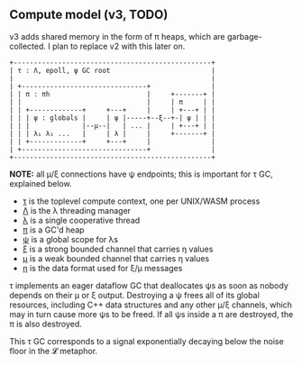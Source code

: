 ## Compute model (v3, TODO)
v3 adds shared memory in the form of π heaps, which are garbage-collected. I plan to replace v2 with this later on.

```
+-------------------------------------------------+
| τ : Λ, epoll, ψ GC root                         |
|                                                 |
| +-------------------------------+               |
| | π : πh                        |     +-------+ |
| |                               |     | π     | |
| | +-------------+     +---+     |     | +---+ | |
| | | ψ : globals |     | ψ |-----+--ξ--+-| ψ | | |
| | |             |--μ--|   | ... |     | +---+ | |
| | | λ₁ λ₂ ...   |     | λ |     |     +-------+ |
| | +-------------+     +---+     |               |
| +-------------------------------+               |
+-------------------------------------------------+
```

**NOTE:** all μ/ξ connections have ψ endpoints; this is important for τ GC, explained below.

+ [τ](doc/tau.md) is the toplevel compute context, one per UNIX/WASM process
+ [Λ](doc/Lambda.md) is the λ threading manager
+ [λ](doc/lambda.md) is a single cooperative thread
+ [π](doc/pi.md) is a GC'd heap
+ [ψ](doc/psi.md) is a global scope for λs
+ [ξ](doc/muxi.md) is a strong bounded channel that carries η values
+ [μ](doc/muxi.md) is a weak bounded channel that carries η values
+ [η](doc/eta.md) is the data format used for ξ/μ messages

τ implements an eager dataflow GC that deallocates ψs as soon as nobody depends on their μ or ξ output. Destroying a ψ frees all of its global resources, including C++ data structures and any other μ/ξ channels, which may in turn cause more ψs to be freed. If all ψs inside a π are destroyed, the π is also destroyed.

This τ GC corresponds to a signal exponentially decaying below the noise floor in the 𝓛 metaphor.
